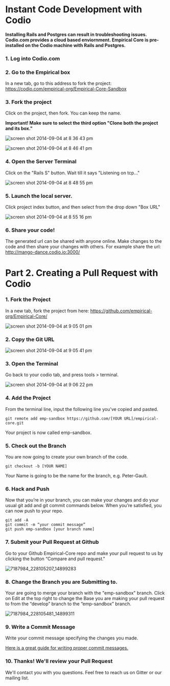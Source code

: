 # Instant Code Development with Codio

**Installing Rails and Postgres can result in troubleshooting issues. Codio.com provides a cloud based enviornment. Empirical Core is pre-installed on the Codio machine with Rails and Postgres.**

### 1. Log into Codio.com

### 2. Go to the Empirical box

In a new tab, go to this address to fork the project: https://codio.com/empirical-org/Empirical-Core-Sandbox

### 3. Fork the project

 Click on the project, then fork. You can keep the name. 

**Important! Make sure to select the third option "Clone both the project and its box."**

![screen shot 2014-09-04 at 8 36 43 pm](https://cloud.githubusercontent.com/assets/3667179/4159841/33ee7d22-34ab-11e4-94dd-964238810ba0.png)

![screen shot 2014-09-04 at 8 46 41 pm](https://cloud.githubusercontent.com/assets/3667179/4159868/e49285ce-34ab-11e4-8886-e1388ec2f524.png)

### 4. Open the Server Terminal

Click on the "Rails S" button. Wait till it says "Listening on tcp…"

![screen shot 2014-09-04 at 8 48 55 pm](https://cloud.githubusercontent.com/assets/3667179/4159873/f24dee10-34ab-11e4-8da1-b78423ef54c6.png)

### 5. Launch the local server.

Click project index button, and then select from the drop down "Box URL"

![screen shot 2014-09-04 at 8 55 16 pm](https://cloud.githubusercontent.com/assets/3667179/4159886/2e34aea0-34ac-11e4-8c27-8cf529ca833a.png)

### 6. Share your code!

The generated url can be shared with anyone online. Make changes to the code and then share your changes with others. For example share the url: http://mango-dance.codio.io:3000/

# Part 2. Creating a Pull Request with Codio

### 1. Fork the Project

In a new tab, fork the project from here: https://github.com/empirical-org/Empirical-Core/

![screen shot 2014-09-04 at 9 05 01 pm](https://cloud.githubusercontent.com/assets/3667179/4159941/9b10046a-34ad-11e4-9027-98e6e63ed163.png)

### 2. Copy the Git URL

![screen shot 2014-09-04 at 9 05 41 pm](https://cloud.githubusercontent.com/assets/3667179/4159965/e21864d8-34ad-11e4-826d-a3004a1e59c0.png)

### 3. Open the Terminal

Go back to your codio tab, and press tools > terminal.

![screen shot 2014-09-04 at 9 06 22 pm](https://cloud.githubusercontent.com/assets/3667179/4159974/1707a2b2-34ae-11e4-8b1b-c80e0debc366.png)

### 4. Add the Project

From the terminal line, input the following line you've copied and pasted. 
```
git remote add emp-sandbox https://github.com/[YOUR URL]/empirical-core.git   
```
Your project is now called emp-sandbox. 

### 5. Check out the Branch

You are now going to create your own branch of the code. 
```
git checkout -b [YOUR NAME]
```
Your Name is going to be the name for the branch, e.g. Peter-Gault. 

### 6. Hack and Push

Now that you’re in your branch, you can make your changes and do your usual git add and git commit commands below. When you’re satisfied, you can now push to your repo.
```
git add -A
git commit -m “your commit message”
git push emp-sandbox [your branch name]
```

### 7. Submit your Pull Request at Github

Go to your Github Empirical-Core repo and make your pull request to us by clicking the button “Compare and pull request."

![7187984_228105207_14899283](https://cloud.githubusercontent.com/assets/3667179/4160019/5b7defe0-34af-11e4-83d7-938e21f81de5.png)

### 8. Change the Branch you are Submitting to. 

Your are going to merge your branch with the "emp-sandbox" branch. Click on Edit at the top right to change the Base you are making your pull request to from the “develop” branch to the “emp-sandbox” branch. 

![7187984_228105481_14899311](https://cloud.githubusercontent.com/assets/3667179/4160038/0eae3cf0-34b0-11e4-8a57-35d8c41353c9.png)

### 9. Write a Commit Message

Write your commit message specifying the changes you made. 

[Here is a great guide for writing proper commit messages.](http://ablogaboutcode.com/2011/03/23/proper-git-commit-messages-and-an-elegant-git-history/)

### 10. Thanks! We'll review your Pull Request

We'll contact you with you questions. Feel free to reach us on Gitter or our mailing list. 
